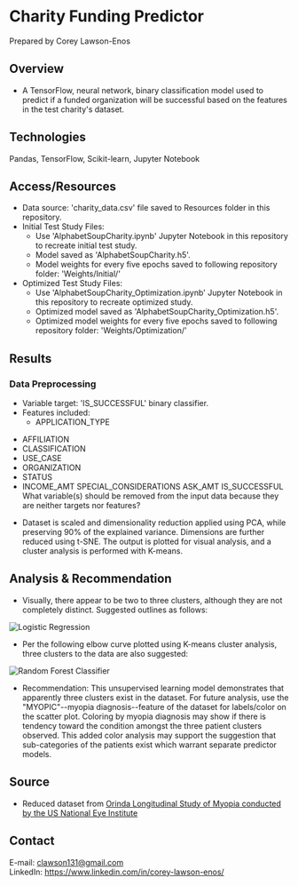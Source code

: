 # Charity Funding Predictor

Prepared by Corey Lawson-Enos

## Overview
* A TensorFlow, neural network, binary classification model used to predict if a funded organization will be successful based on the features in the test charity's dataset.

## Technologies
Pandas, TensorFlow, Scikit-learn, Jupyter Notebook

## Access/Resources
* Data source: 'charity_data.csv' file saved to Resources folder in this repository. 
* Initial Test Study Files:
    - Use 'AlphabetSoupCharity.ipynb' Jupyter Notebook in this repository to recreate initial test study.
    - Model saved as 'AlphabetSoupCharity.h5'.
    - Model weights for every five epochs saved to following repository folder: 'Weights/Initial/'
* Optimized Test Study Files:
    - Use 'AlphabetSoupCharity_Optimization.ipynb' Jupyter Notebook in this repository to recreate optimized study.
    - Optimized model saved as 'AlphabetSoupCharity_Optimization.h5'.
    - Optimized model weights for every five epochs saved to following repository folder: 'Weights/Optimization/'

## Results

### Data Preprocessing
* Variable target: 'IS_SUCCESSFUL' binary classifier.
* Features included:
    - APPLICATION_TYPE
- AFFILIATION
- CLASSIFICATION
- USE_CASE
- ORGANIZATION
- STATUS
- INCOME_AMT
SPECIAL_CONSIDERATIONS
ASK_AMT
IS_SUCCESSFUL
What variable(s) should be removed from the input data because they are neither targets nor features?


* Dataset is scaled and dimensionality reduction applied using PCA, while preserving 90% of the explained variance. Dimensions are further reduced using t-SNE. The output is plotted for visual analysis, and a cluster analysis is performed with K-means.

## Analysis & Recommendation
* Visually, there appear to be two to three clusters, although they are not completely distinct. Suggested outlines as follows:

![Logistic Regression](Images/scatter_plot.png)

* Per the following elbow curve plotted using K-means cluster analysis, three clusters to the data are also suggested:

![Random Forest Classifier](Images/elbow_curve.png)

* Recommendation: This unsupervised learning model demonstrates that apparently three clusters exist in the dataset. For future analysis, use the "MYOPIC"--myopia diagnosis--feature of the dataset for labels/color on the scatter plot. Coloring by myopia diagnosis may show if there is tendency toward the condition amongst the three patient clusters observed. This added color analysis may support the suggestion that sub-categories of the patients exist which warrant separate predictor models.

## Source

* Reduced dataset from [Orinda Longitudinal Study of Myopia conducted by the US National Eye Institute](https://clinicaltrials.gov/ct2/show/NCT00000169)

## Contact
E-mail: clawson131@gmail.com<br>
LinkedIn: https://www.linkedin.com/in/corey-lawson-enos/
